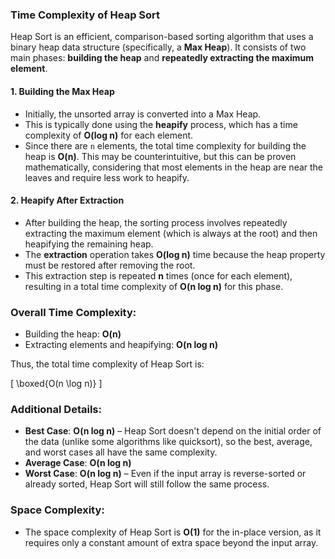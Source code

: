 ### Time Complexity of Heap Sort

Heap Sort is an efficient, comparison-based sorting algorithm that uses a binary heap data structure (specifically, a **Max Heap**). It consists of two main phases: **building the heap** and **repeatedly extracting the maximum element**.

#### 1. **Building the Max Heap**
- Initially, the unsorted array is converted into a Max Heap.
- This is typically done using the **heapify** process, which has a time complexity of **O(log n)** for each element.
- Since there are `n` elements, the total time complexity for building the heap is **O(n)**. This may be counterintuitive, but this can be proven mathematically, considering that most elements in the heap are near the leaves and require less work to heapify.

#### 2. **Heapify After Extraction**
- After building the heap, the sorting process involves repeatedly extracting the maximum element (which is always at the root) and then heapifying the remaining heap.
- The **extraction** operation takes **O(log n)** time because the heap property must be restored after removing the root.
- This extraction step is repeated **n** times (once for each element), resulting in a total time complexity of **O(n log n)** for this phase.

### **Overall Time Complexity:**
- Building the heap: **O(n)**
- Extracting elements and heapifying: **O(n log n)**

Thus, the total time complexity of Heap Sort is:

\[
\boxed{O(n \log n)}
\]

### Additional Details:
- **Best Case**: **O(n log n)** – Heap Sort doesn't depend on the initial order of the data (unlike some algorithms like quicksort), so the best, average, and worst cases all have the same complexity.
- **Average Case**: **O(n log n)**
- **Worst Case**: **O(n log n)** – Even if the input array is reverse-sorted or already sorted, Heap Sort will still follow the same process.

### Space Complexity:
- The space complexity of Heap Sort is **O(1)** for the in-place version, as it requires only a constant amount of extra space beyond the input array.